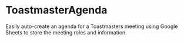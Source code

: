 # ToastmasterAgenda

Easily auto-create an agenda for a Toastmasters meeting using Google Sheets to store the meeting roles and information.  
